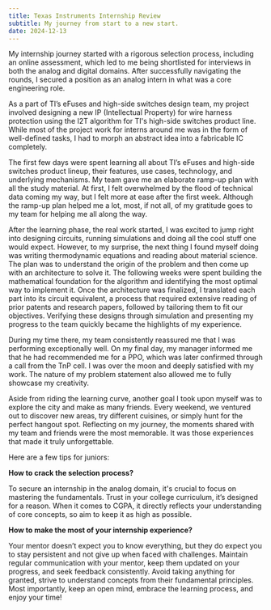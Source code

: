 ```yaml
---
title: Texas Instruments Internship Review
subtitle: My journey from start to a new start.
date: 2024-12-13
---
```


My internship journey started with a rigorous selection process, including an online assessment, which led to me being shortlisted for interviews in both the analog and digital domains. After successfully navigating the rounds, I secured a position as an analog intern in what was a core engineering role.

As a part of TI’s eFuses and high-side switches design team, my project involved designing a new IP (Intellectual Property) for wire harness protection using the I2T algorithm for TI's high-side switches product line. While most of the project work for interns around me was in the form of well-defined tasks, I had to morph an abstract idea into a fabricable IC completely.

The first few days were spent learning all about TI’s eFuses and high-side switches product lineup, their features, use cases, technology, and underlying mechanisms. My team gave me an elaborate ramp-up plan with all the study material. At first, I felt overwhelmed by the flood of technical data coming my way, but I felt more at ease after the first week. Although the ramp-up plan helped me a lot, most, if not all, of my gratitude goes to my team for helping me all along the way.

After the learning phase, the real work started, I was excited to jump right into designing circuits, running simulations and doing all the cool stuff one would expect. However, to my surprise, the next thing I found myself doing was writing thermodynamic equations and reading about material science. The plan was to understand the origin of the problem and then come up with an architecture to solve it. The following weeks were spent building the mathematical foundation for the algorithm and identifying the most optimal way to implement it. Once the architecture was finalized, I translated each part into its circuit equivalent, a process that required extensive reading of prior patents and research papers, followed by tailoring them to fit our objectives. Verifying these designs through simulation and presenting my progress to the team quickly became the highlights of my experience.

During my time there, my team consistently reassured me that I was performing exceptionally well. On my final day, my manager informed me that he had recommended me for a PPO, which was later confirmed through a call from the TnP cell. I was over the moon and deeply satisfied with my work. The nature of my problem statement also allowed me to fully showcase my creativity.

Aside from riding the learning curve, another goal I took upon myself was to explore the city and make as many friends. Every weekend, we ventured out to discover new areas, try different cuisines, or simply hunt for the perfect hangout spot. Reflecting on my journey, the moments shared with my team and friends were the most memorable. It was those experiences that made it truly unforgettable.

Here are a few tips for juniors: 

**How to crack the selection process?**

To secure an internship in the analog domain, it's crucial to focus on mastering the fundamentals. Trust in your college curriculum, it’s designed for a reason. When it comes to CGPA, it directly reflects your understanding of core concepts, so aim to keep it as high as possible.

**How to make the most of your internship experience?**

Your mentor doesn’t expect you to know everything, but they do expect you to stay persistent and not give up when faced with challenges. Maintain regular communication with your mentor, keep them updated on your progress, and seek feedback consistently. Avoid taking anything for granted, strive to understand concepts from their fundamental principles. Most importantly, keep an open mind, embrace the learning process, and enjoy your time!
